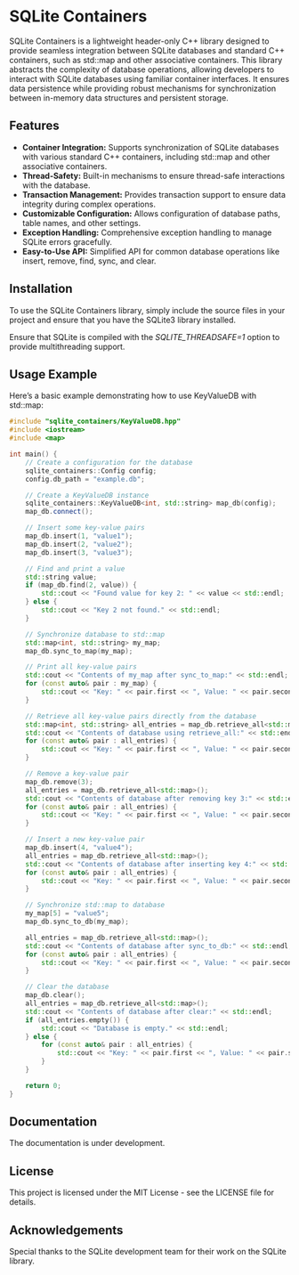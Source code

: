 # SQLite Containers

SQLite Containers is a lightweight header-only C++ library designed to provide seamless integration between SQLite databases and standard C++ containers, such as std::map and other associative containers. This library abstracts the complexity of database operations, allowing developers to interact with SQLite databases using familiar container interfaces. It ensures data persistence while providing robust mechanisms for synchronization between in-memory data structures and persistent storage.

## Features

- **Container Integration:** Supports synchronization of SQLite databases with various standard C++ containers, including std::map and other associative containers.
- **Thread-Safety:** Built-in mechanisms to ensure thread-safe interactions with the database.
- **Transaction Management:** Provides transaction support to ensure data integrity during complex operations.
- **Customizable Configuration:** Allows configuration of database paths, table names, and other settings.
- **Exception Handling:** Comprehensive exception handling to manage SQLite errors gracefully.
- **Easy-to-Use API:** Simplified API for common database operations like insert, remove, find, sync, and clear.

## Installation

To use the SQLite Containers library, simply include the source files in your project and ensure that you have the SQLite3 library installed.

Ensure that SQLite is compiled with the *SQLITE_THREADSAFE=1* option to provide multithreading support.

## Usage Example

Here’s a basic example demonstrating how to use KeyValueDB with std::map:

```cpp
#include "sqlite_containers/KeyValueDB.hpp"
#include <iostream>
#include <map>

int main() {
    // Create a configuration for the database
    sqlite_containers::Config config;
    config.db_path = "example.db";

    // Create a KeyValueDB instance
    sqlite_containers::KeyValueDB<int, std::string> map_db(config);
    map_db.connect();

    // Insert some key-value pairs
    map_db.insert(1, "value1");
    map_db.insert(2, "value2");
    map_db.insert(3, "value3");

    // Find and print a value
    std::string value;
    if (map_db.find(2, value)) {
        std::cout << "Found value for key 2: " << value << std::endl;
    } else {
        std::cout << "Key 2 not found." << std::endl;
    }

    // Synchronize database to std::map
    std::map<int, std::string> my_map;
    map_db.sync_to_map(my_map);

    // Print all key-value pairs
    std::cout << "Contents of my_map after sync_to_map:" << std::endl;
    for (const auto& pair : my_map) {
        std::cout << "Key: " << pair.first << ", Value: " << pair.second << std::endl;
    }

    // Retrieve all key-value pairs directly from the database
    std::map<int, std::string> all_entries = map_db.retrieve_all<std::map>();
    std::cout << "Contents of database using retrieve_all:" << std::endl;
    for (const auto& pair : all_entries) {
        std::cout << "Key: " << pair.first << ", Value: " << pair.second << std::endl;
    }

    // Remove a key-value pair
    map_db.remove(3);
    all_entries = map_db.retrieve_all<std::map>();
    std::cout << "Contents of database after removing key 3:" << std::endl;
    for (const auto& pair : all_entries) {
        std::cout << "Key: " << pair.first << ", Value: " << pair.second << std::endl;
    }

    // Insert a new key-value pair
    map_db.insert(4, "value4");
    all_entries = map_db.retrieve_all<std::map>();
    std::cout << "Contents of database after inserting key 4:" << std::endl;
    for (const auto& pair : all_entries) {
        std::cout << "Key: " << pair.first << ", Value: " << pair.second << std::endl;
    }

    // Synchronize std::map to database
    my_map[5] = "value5";
    map_db.sync_to_db(my_map);

    all_entries = map_db.retrieve_all<std::map>();
    std::cout << "Contents of database after sync_to_db:" << std::endl;
    for (const auto& pair : all_entries) {
        std::cout << "Key: " << pair.first << ", Value: " << pair.second << std::endl;
    }

    // Clear the database
    map_db.clear();
    all_entries = map_db.retrieve_all<std::map>();
    std::cout << "Contents of database after clear:" << std::endl;
    if (all_entries.empty()) {
        std::cout << "Database is empty." << std::endl;
    } else {
        for (const auto& pair : all_entries) {
            std::cout << "Key: " << pair.first << ", Value: " << pair.second << std::endl;
        }
    }

    return 0;
}

```

## Documentation

The documentation is under development.

## License

This project is licensed under the MIT License - see the LICENSE file for details.

## Acknowledgements

Special thanks to the SQLite development team for their work on the SQLite library.